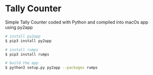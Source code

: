 # Tally Counter
Simple Tally Counter coded with Python and compiled into macOs app using py2app

```bash
# install py2app
$ pip3 install py2app

# install rumps
$ pip3 install rumps

# build the app
$ python3 setup.py py2app --packages rumps
```
